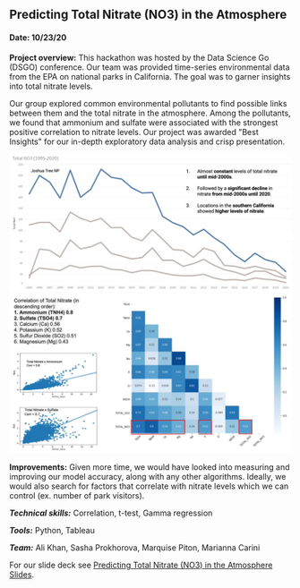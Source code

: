 ## Predicting Total Nitrate (NO3) in the Atmosphere

#### Date: 10/23/20

**Project overview:** This hackathon was hosted by the Data Science Go (DSGO) conference. Our team was provided time-series environmental data from the EPA on national parks in California. The goal was to garner insights into total nitrate levels.

Our group explored common environmental pollutants to find possible links between them and the total nitrate in the atmosphere. Among the pollutants, we found that ammonium and sulfate were associated with the strongest positive correlation to nitrate levels. Our project was awarded "Best Insights" for our in-depth exploratory data analysis and crisp presentation.

<img src="images/nitrate_img2.png?raw=true"/>

<img src="images/nitrate_img.png?raw=true"/>

**Improvements:** Given more time, we would have looked into measuring and improving our model accuracy, along with any other algorithms. Ideally, we would also search for factors that correlate with nitrate levels which we can control (ex. number of park visitors).

***Technical skills:*** Correlation, t-test, Gamma regression

***Tools:*** Python, Tableau

***Team:*** Ali Khan, Sasha Prokhorova, Marquise Piton, Marianna Carini

For our slide deck see [Predicting Total Nitrate (NO3) in the Atmosphere Slides](https://github.com/m-carini/m-carini.github.io/raw/main/projects/DSGO%20Hackathon.pdf).

